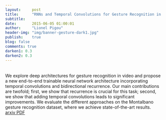 ```yaml
---
layout:     post
title:      "RNNs and Temporal Convolutions for Gesture Recognition in Video"
subtitle:   
date:       2015-06-05 01:00:01
author:     "Lionel Pigou"
header-img: "img/banner-gesture-dark1.jpg"
publish:    true
blog: false
comments: true
darken1: 0.3
darken2: 0.3
---
```



<div class="slider" style="margin-bottom:20px">
    <div class="sliderimg" style="background-image:url('{{ site.baseurl }}/img/overview.png')"> </div>
    <div class="sliderimg" style="background-image:url('{{ site.baseurl }}/img/output.png')"> </div>
    <div class="sliderimg" style="background-image:url('{{ site.baseurl }}/img/motionfeatures.png')"> </div>
    <div class="sliderimg" > 
        <img  class="vid16by9 gfyitem" data-dot="false" data-controls="false" data-id="ImpartialSoulfulCurlew" />
    </div>
</div>

We explore deep architectures for gesture recognition in video and propose a new end-to-end trainable neural network architecture incorporating temporal convolutions and bidirectional recurrence. Our main contributions are twofold; first, we show that recurrence is crucial for this task; second, we show that adding temporal convolutions leads to significant improvements. We evaluate the different approaches on the Montalbano gesture recognition dataset, where we achieve state-of-the-art results.
[arxiv PDF](http://arxiv.org/abs/1506.01911)

